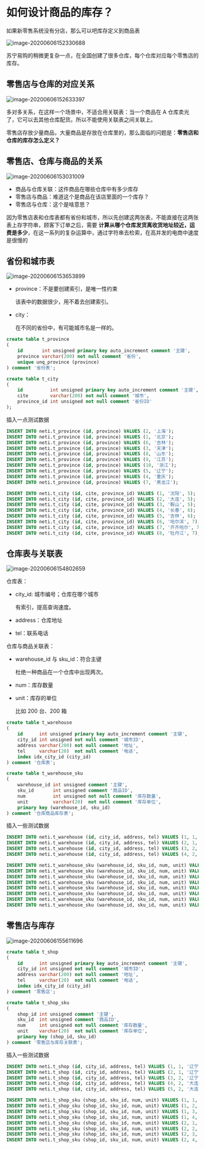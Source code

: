 # 如何设计商品的库存？

如果新零售系统没有分店，那么可以吧库存定义到商品表

![image-20200606152330688](./assets/image-20200606152330688.png)

苏宁易购的稍微更复杂一点，在全国创建了很多仓库，每个仓库对应每个零售店的库存。

## 零售店与仓库的对应关系

![image-20200606152633397](./assets/image-20200606152633397.png)

多对多关系，在这样一个场景中，不适合用关联表：当一个商品在 A 仓库卖光了，它可以去其他仓库配货。所以不能使用关联表之间关联上。

零售店存放少量商品，大量商品是存放在仓库里的，那么面临的问题是：**零售店和仓库的库存怎么定义？**

## 零售店、仓库与商品的关系

![image-20200606153031009](./assets/image-20200606153031009.png)

- 商品与仓库关联：这件商品在哪些仓库中有多少库存
- 零售店与商品：难道这个是商品在该店里面的一个库存？
- 零售店与仓库：这个是啥意思？

因为零售店表和仓库表都有省份和城市，所以先创建这两张表，不能直接在这两张表上存字符串，顾客下订单之后，需要 **计算从哪个仓库发货离收货地址较近，运费是多少**，在这一系列的复杂运算中，通过字符串去检索，在高并发的电商中速度是很慢的

## 省份和城市表

![image-20200606153653899](./assets/image-20200606153653899.png)

- province：不是要创建索引，是唯一性约束

  该表中的数据很少，用不着去创建索引。

- city：

  在不同的省份中，有可能城市名是一样的。

```sql
create table t_province
(
    id       int unsigned primary key auto_increment comment '主键',
    province varchar(200) not null comment '省份',
    unique unq_province (province)
) comment '省份表';

create table t_city
(
    id          int unsigned primary key auto_increment comment '主键',
    cite        varchar(200) not null comment '城市',
    province_id int unsigned not null comment '省份ID'
);
```

插入一点测试数据

```sql
INSERT INTO neti.t_province (id, province) VALUES (2, '上海');
INSERT INTO neti.t_province (id, province) VALUES (1, '北京');
INSERT INTO neti.t_province (id, province) VALUES (6, '吉林');
INSERT INTO neti.t_province (id, province) VALUES (3, '天津');
INSERT INTO neti.t_province (id, province) VALUES (8, '山东');
INSERT INTO neti.t_province (id, province) VALUES (9, '江苏');
INSERT INTO neti.t_province (id, province) VALUES (10, '浙江');
INSERT INTO neti.t_province (id, province) VALUES (5, '辽宁');
INSERT INTO neti.t_province (id, province) VALUES (4, '重庆');
INSERT INTO neti.t_province (id, province) VALUES (7, '黑龙江');

INSERT INTO neti.t_city (id, cite, province_id) VALUES (1, '沈阳', 5);
INSERT INTO neti.t_city (id, cite, province_id) VALUES (2, '大连', 5);
INSERT INTO neti.t_city (id, cite, province_id) VALUES (3, '鞍山', 5);
INSERT INTO neti.t_city (id, cite, province_id) VALUES (4, '长春', 6);
INSERT INTO neti.t_city (id, cite, province_id) VALUES (5, '吉林', 6);
INSERT INTO neti.t_city (id, cite, province_id) VALUES (6, '哈尔滨', 7);
INSERT INTO neti.t_city (id, cite, province_id) VALUES (7, '齐齐哈尔', 7);
INSERT INTO neti.t_city (id, cite, province_id) VALUES (8, '牡丹江', 7);
```

## 仓库表与关联表

![image-20200606154802659](./assets/image-20200606154802659.png)

仓库表：

- city_id: 城市编号；仓库在哪个城市

  有索引，提高查询速度。

- address：仓库地址

- tel：联系电话

仓库与商品关联表：

- warehouse_id 与 sku_id：符合主键

  杜绝一种商品在一个仓库中出现两次。

- num：库存数量

- unit：库存的单位

  比如 200 台、200 箱

```sql
create table t_warehouse
(
    id      int unsigned primary key auto_increment comment '主键',
    city_id int unsigned not null comment '城市ID',
    address varchar(200) not null comment '地址',
    tel     varchar(20)  not null comment '电话',
    index idx_city_id (city_id)
) comment '仓库表';

create table t_warehouse_sku
(
    warehouse_id int unsigned comment '主键',
    sku_id       int unsigned comment '商品ID',
    num          int unsigned not null comment '库存数量',
    unit         varchar(20)  not null comment '库存单位',
    primary key (warehouse_id, sku_id)
) comment '仓库商品库存表';
```

插入一些测试数据

```sql
INSERT INTO neti.t_warehouse (id, city_id, address, tel) VALUES (1, 1, '辽宁省沈阳市沈河区青年大街100号', '024-12345678');
INSERT INTO neti.t_warehouse (id, city_id, address, tel) VALUES (2, 1, '辽宁省沈阳市皇姑区崇山路41号', '024-22331234');
INSERT INTO neti.t_warehouse (id, city_id, address, tel) VALUES (3, 2, '辽宁省沈阳市西岗区五四路38号', '0411-12345678');
INSERT INTO neti.t_warehouse (id, city_id, address, tel) VALUES (4, 2, '辽宁省沈阳市沙河口兴云街1号', '0411-98213210');

INSERT INTO neti.t_warehouse_sku (warehouse_id, sku_id, num, unit) VALUES (1, 1, 20, '部');
INSERT INTO neti.t_warehouse_sku (warehouse_id, sku_id, num, unit) VALUES (1, 2, 15, '部');
INSERT INTO neti.t_warehouse_sku (warehouse_id, sku_id, num, unit) VALUES (1, 3, 40, '部');
INSERT INTO neti.t_warehouse_sku (warehouse_id, sku_id, num, unit) VALUES (1, 4, 0, '部');
INSERT INTO neti.t_warehouse_sku (warehouse_id, sku_id, num, unit) VALUES (2, 1, 70, '部');
INSERT INTO neti.t_warehouse_sku (warehouse_id, sku_id, num, unit) VALUES (2, 2, 0, '部');
INSERT INTO neti.t_warehouse_sku (warehouse_id, sku_id, num, unit) VALUES (2, 3, 5, '部');
INSERT INTO neti.t_warehouse_sku (warehouse_id, sku_id, num, unit) VALUES (2, 4, 19, '部');
```



## 零售店与库存

![image-20200606155611696](./assets/image-20200606155611696.png)

```sql
create table t_shop
(
    id      int unsigned primary key auto_increment comment '主键',
    city_id int unsigned not null comment '城市ID',
    address varchar(200) not null comment '地址',
    tel     varchar(20)  not null comment '电话',
    index idx_city_id (city_id)
) comment '零售店';

create table t_shop_sku
(
    shop_id int unsigned comment '主键',
    sku_id  int unsigned comment '商品ID',
    num     int unsigned not null comment '库存数量',
    unit    varchar(20)  not null comment '库存单位',
    primary key (shop_id, sku_id)
) comment '零售店与库存关联表';
```

插入一些测试数据

```sql
INSERT INTO neti.t_shop (id, city_id, address, tel) VALUES (1, 1, '辽宁省沈阳市黄河北大街12号', '024-12345678');
INSERT INTO neti.t_shop (id, city_id, address, tel) VALUES (2, 1, '辽宁省沈阳市皇姑区长江街40号', '024-22331234');
INSERT INTO neti.t_shop (id, city_id, address, tel) VALUES (3, 2, '辽宁省沈阳市西区卫工街19号', '0411-12345678');
INSERT INTO neti.t_shop (id, city_id, address, tel) VALUES (4, 2, '大连市西岗区五四路38号', '0411-98213210');
INSERT INTO neti.t_shop (id, city_id, address, tel) VALUES (5, 2, '大连市沙河口兴云街1号', '0411-98213210');

INSERT INTO neti.t_shop_sku (shop_id, sku_id, num, unit) VALUES (1, 1, 3, '部');
INSERT INTO neti.t_shop_sku (shop_id, sku_id, num, unit) VALUES (1, 2, 3, '部');
INSERT INTO neti.t_shop_sku (shop_id, sku_id, num, unit) VALUES (1, 3, 1, '部');
INSERT INTO neti.t_shop_sku (shop_id, sku_id, num, unit) VALUES (1, 4, 0, '部');
INSERT INTO neti.t_shop_sku (shop_id, sku_id, num, unit) VALUES (2, 1, 3, '部');
INSERT INTO neti.t_shop_sku (shop_id, sku_id, num, unit) VALUES (2, 2, 0, '部');
INSERT INTO neti.t_shop_sku (shop_id, sku_id, num, unit) VALUES (2, 3, 0, '部');
INSERT INTO neti.t_shop_sku (shop_id, sku_id, num, unit) VALUES (2, 4, 1, '部');
```

